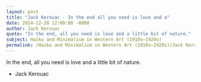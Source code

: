 ```yaml
---
layout: post
title: "Jack Kerouac - In the end all you need is love and a"
date: 2024-12-28 12:00:00 -0000
author: Jack Kerouac
quote: "In the end, all you need is love and a little bit of nature."
subject: Haiku and Minimalism in Western Art (1910s–1920s)
permalink: /Haiku and Minimalism in Western Art (1910s–1920s)/Jack Kerouac/Jack Kerouac - In the end all you need is love and a
---
```


In the end, all you need is love and a little bit of nature.

- Jack Kerouac
